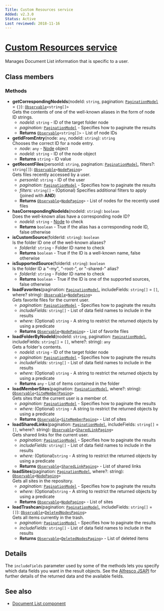 ```yaml
---
Title: Custom Resources service
Added: v2.3.0
Status: Active
Last reviewed: 2018-11-16
---
```


# [Custom Resources service](../../../lib/content-services/src/lib/document-list/services/custom-resources.service.ts "Defined in custom-resources.service.ts")

Manages Document List information that is specific to a user.

## Class members

### Methods

-   **getCorrespondingNodeIds**(nodeId: `string`, pagination: [`PaginationModel`](../../../lib/core/models/pagination.model.ts) = `{}`): [`Observable`](http://reactivex.io/documentation/observable.html)`<string[]>`<br/>
    Gets the contents of one of the well-known aliases in the form of node ID strings.
    -   _nodeId:_ `string`  - ID of the target folder node
    -   _pagination:_ [`PaginationModel`](../../../lib/core/models/pagination.model.ts)  - Specifies how to paginate the results
    -   **Returns** [`Observable`](http://reactivex.io/documentation/observable.html)`<string[]>` - List of node IDs
-   **getIdFromEntry**(node: `any`, nodeId: `string`): `string`<br/>
    Chooses the correct ID for a node entry.
    -   _node:_ `any`  - [Node](https://github.com/Alfresco/alfresco-js-api/blob/development/src/api/content-rest-api/docs/Node.md) object
    -   _nodeId:_ `string`  - ID of the node object
    -   **Returns** `string` - ID value
-   **getRecentFiles**(personId: `string`, pagination: [`PaginationModel`](../../../lib/core/models/pagination.model.ts), filters?: `string[]`): [`Observable`](http://reactivex.io/documentation/observable.html)`<`[`NodePaging`](https://github.com/Alfresco/alfresco-js-api/blob/development/src/api/content-rest-api/docs/NodePaging.md)`>`<br/>
    Gets files recently accessed by a user.
    -   _personId:_ `string`  - ID of the user
    -   _pagination:_ [`PaginationModel`](../../../lib/core/models/pagination.model.ts)  - Specifies how to paginate the results
    -   _filters:_ `string[]`  - (Optional) Specifies additional filters to apply (joined with **AND**)
    -   **Returns** [`Observable`](http://reactivex.io/documentation/observable.html)`<`[`NodePaging`](https://github.com/Alfresco/alfresco-js-api/blob/development/src/api/content-rest-api/docs/NodePaging.md)`>` - List of nodes for the recently used files
-   **hasCorrespondingNodeIds**(nodeId: `string`): `boolean`<br/>
    Does the well-known alias have a corresponding node ID?
    -   _nodeId:_ `string`  - [Node](https://github.com/Alfresco/alfresco-js-api/blob/development/src/api/content-rest-api/docs/Node.md) to check
    -   **Returns** `boolean` - True if the alias has a corresponding node ID, false otherwise
-   **isCustomSource**(folderId: `string`): `boolean`<br/>
    Is the folder ID one of the well-known aliases?
    -   _folderId:_ `string`  - Folder ID name to check
    -   **Returns** `boolean` - True if the ID is a well-known name, false otherwise
-   **isSupportedSource**(folderId: `string`): `boolean`<br/>
    Is the folder ID a "-my", "-root-", or "-shared-" alias?
    -   _folderId:_ `string`  - Folder ID name to check
    -   **Returns** `boolean` - True if the ID is one of the supported sources, false otherwise
-   **loadFavorites**(pagination: [`PaginationModel`](../../../lib/core/models/pagination.model.ts), includeFields: `string[]` = `[]`, where? string): [`Observable`](http://reactivex.io/documentation/observable.html)`<`[`NodePaging`](https://github.com/Alfresco/alfresco-js-api/blob/development/src/api/content-rest-api/docs/NodePaging.md)`>`<br/>
    Gets favorite files for the current user.
    -   _pagination:_ [`PaginationModel`](../../../lib/core/models/pagination.model.ts)  - Specifies how to paginate the results
    -   _includeFields:_ `string[]`  - List of data field names to include in the results
    -   _where:_ (Optional) `string`  - A string to restrict the returned objects by using a predicate
    -   **Returns** [`Observable`](http://reactivex.io/documentation/observable.html)`<`[`NodePaging`](https://github.com/Alfresco/alfresco-js-api/blob/development/src/api/content-rest-api/docs/NodePaging.md)`>` - List of favorite files
-   **loadFolderByNodeId**(nodeId: `string`, pagination: [`PaginationModel`](../../../lib/core/models/pagination.model.ts), includeFields: `string[]` = `[]`, where?: string): `any`<br/>
    Gets a folder's contents.
    -   _nodeId:_ `string`  - ID of the target folder node
    -   _pagination:_ [`PaginationModel`](../../../lib/core/models/pagination.model.ts)  - Specifies how to paginate the results
    -   _includeFields:_ `string[]`  - List of data field names to include in the results
    -   _where:_ (Optional) `string`  - A string to restrict the returned objects by using a predicate
    -   **Returns** `any` - List of items contained in the folder
-   **loadMemberSites**(pagination: [`PaginationModel`](../../../lib/core/models/pagination.model.ts), where?: string): [`Observable`](http://reactivex.io/documentation/observable.html)`<`[`SiteMemberPaging`](https://github.com/Alfresco/alfresco-js-api/blob/development/src/api/content-rest-api/docs/SiteMemberPaging.md)`>`<br/>
    Gets sites that the current user is a member of.
    -   _pagination:_ [`PaginationModel`](../../../lib/core/models/pagination.model.ts)  - Specifies how to paginate the results
    -   _where:_ (Optional) `string`  - A string to restrict the returned objects by using a predicate
    -   **Returns** [`Observable`](http://reactivex.io/documentation/observable.html)`<`[`SiteMemberPaging`](https://github.com/Alfresco/alfresco-js-api/blob/development/src/api/content-rest-api/docs/SiteMemberPaging.md)`>` - List of sites
-   **loadSharedLinks**(pagination: [`PaginationModel`](../../../lib/core/models/pagination.model.ts), includeFields: `string[]` = `[]`, where?: string): [`Observable`](http://reactivex.io/documentation/observable.html)`<`[`SharedLinkPaging`](https://github.com/Alfresco/alfresco-js-api/blob/development/src/api/content-rest-api/docs/SharedLinkPaging.md)`>`<br/>
    Gets shared links for the current user.
    -   _pagination:_ [`PaginationModel`](../../../lib/core/models/pagination.model.ts)  - Specifies how to paginate the results
    -   _includeFields:_ `string[]`  - List of data field names to include in the results
    -   _where:_ (Optional)`string`  - A string to restrict the returned objects by using a predicate
    -   **Returns** [`Observable`](http://reactivex.io/documentation/observable.html)`<`[`SharedLinkPaging`](https://github.com/Alfresco/alfresco-js-api/blob/development/src/api/content-rest-api/docs/SharedLinkPaging.md)`>` - List of shared links
-   **loadSites**(pagination: [`PaginationModel`](../../../lib/core/models/pagination.model.ts), where?: string): [`Observable`](http://reactivex.io/documentation/observable.html)`<`[`NodePaging`](https://github.com/Alfresco/alfresco-js-api/blob/development/src/api/content-rest-api/docs/NodePaging.md)`>`<br/>
    Gets all sites in the repository.
    -   _pagination:_ [`PaginationModel`](../../../lib/core/models/pagination.model.ts)  - Specifies how to paginate the results
    -   _where:_ (Optional)`string`  - A string to restrict the returned objects by using a predicate
    -   **Returns** [`Observable`](http://reactivex.io/documentation/observable.html)`<`[`NodePaging`](https://github.com/Alfresco/alfresco-js-api/blob/development/src/api/content-rest-api/docs/NodePaging.md)`>` - List of sites
-   **loadTrashcan**(pagination: [`PaginationModel`](../../../lib/core/models/pagination.model.ts), includeFields: `string[]` = `[]`): [`Observable`](http://reactivex.io/documentation/observable.html)`<`[`DeletedNodesPaging`](https://github.com/Alfresco/alfresco-js-api/blob/master/src/alfresco-core-rest-api/docs/DeletedNodesPaging.md)`>`<br/>
    Gets all items currently in the trash.
    -   _pagination:_ [`PaginationModel`](../../../lib/core/models/pagination.model.ts)  - Specifies how to paginate the results
    -   _includeFields:_ `string[]`  - List of data field names to include in the results
    -   **Returns** [`Observable`](http://reactivex.io/documentation/observable.html)`<`[`DeletedNodesPaging`](https://github.com/Alfresco/alfresco-js-api/blob/master/src/alfresco-core-rest-api/docs/DeletedNodesPaging.md)`>` - List of deleted items

## Details

The `includeFields` parameter used by some of the methods lets you specify which data fields
you want in the result objects. See the
[Alfresco JSAPI](https://github.com/Alfresco/alfresco-js-api/blob/master/src/alfresco-core-rest-api/docs/SharedlinksApi.md#findSharedLinks)
for further details of the returned data and the available fields.

## See also

-   [Document List component](../components/document-list.component.md)
